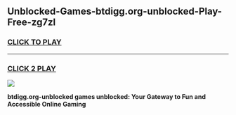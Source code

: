 
## Unblocked-Games-btdigg.org-unblocked-Play-Free-zg7zl
<h3>
<a href="https://premium76.site?title=btdigg.org-unblocked&ref=10A">CLICK TO PLAY</a></h3>
<hr>

<h3>
<a href="https://premium76.site?title=btdigg.org-unblocked&ref=10A">CLICK 2 PLAY</a>
  
</h3>

<a href="https://premium76.site?title=btdigg.org-unblocked&ref=10A"><img src="https://clearcache.store/games.png"></a>


**btdigg.org-unblocked games unblocked: Your Gateway to Fun and Accessible Online Gaming**

